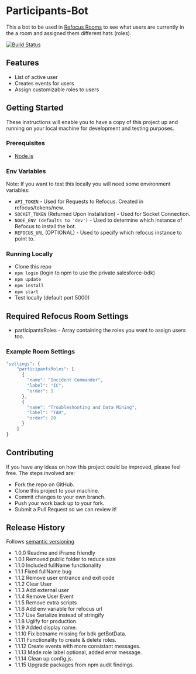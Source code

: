 # Participants-Bot

This a bot to be used in [Refocus Rooms](https://github.com/salesforce/refocus) to see what users are currently in the a room and assigned them different hats (roles).

[![Build Status](https://travis-ci.org/salesforce/refocus-bot-participants.svg?branch=master)](https://travis-ci.org/salesforce/refocus-bot-participants.svg)

## Features
* List of active user
* Creates events for users
* Assign customizable roles to users

## Getting Started
These instructions will enable you to have a copy of this project up and running on your local machine for development and testing purposes.

### Prerequisites
* [Node.js](https://nodejs.org/en/)

### Env Variables
Note: If you want to test this locally you will need some environment variables:
* ```API_TOKEN``` - Used for Requests to Refocus. Created in refocus/tokens/new.
* ```SOCKET_TOKEN``` (Returned Upon Installation) - Used for Socket Connection.
* ```NODE_ENV (defaults to 'dev')``` - Used to determine which instance of Refocus to install the bot.
* ```REFOCUS_URL``` (OPTIONAL) - Used to specify which refocus instance to point to.

### Running Locally
* Clone this repo
* ```npm login``` (login to npm to use the private salesforce-bdk)
* ```npm update```
* ```npm install```
* ```npm start```
* Test locally (default port 5000)

## Required Refocus Room Settings
* participantsRoles - Array containing the roles you want to assign users too.

### Example Room Settings
```javascript
"settings": {
	"participantsRoles": [
	  {
	    "name": "Incident Commander",
	    "label": "IC",
	    "order": 1
	  },
	  {
	    "name": "Troubleshooting and Data Mining",
	    "label": "TAD",
	    "order": 20
	  }
	]
}
```

## Contributing
If you have any ideas on how this project could be improved, please feel free. The steps involved are:
* Fork the repo on GitHub.
* Clone this project to your machine.
* Commit changes to your own branch.
* Push your work back up to your fork.
* Submit a Pull Request so we can review it!

## Release History
Follows [semantic versioning](https://docs.npmjs.com/getting-started/semantic-versioning#semver-for-publishers)
* 1.0.0 Readme and iFrame friendly
* 1.0.1 Removed public folder to reduce size
* 1.1.0 Included fullName functionality
* 1.1.1 Fixed fullName bug
* 1.1.2 Remove user entrance and exit code
* 1.1.2 Clear User
* 1.1.3 Add external user
* 1.1.4 Remove User Event
* 1.1.5 Remove extra scripts
* 1.1.6 Add env variable for refocus url
* 1.1.7 Use Serialize instead of stringify
* 1.1.8 Uglify for production.
* 1.1.9 Added display name.
* 1.1.10 Fix botname missing for bdk getBotData.
* 1.1.11 Functionality to create & delete roles.
* 1.1.12 Create events with more consistant messages.
* 1.1.13 Made role label optional, added error message.
* 1.1.14 Clean up config.js.
* 1.1.15 Upgrade packages from npm audit findings.
